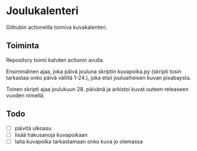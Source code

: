 # Joulukalenteri
Githubin actioneilla toimiva kuvakalenteri.

## Toiminta

Repository toimii kahden actionin avulla.

Ensimmäinen ajaa, joka päivä jouluna skriptin kuvapoika.py (skripti tosin tarkastaa onko päivä väliltä 1-24.), joka etsii jouluaiheisen kuvan pixabaysta.

Toinen skripti ajaa joulukuun 28. päivänä ja arkistoi kuvat uuteen releaseen vuoden nimellä.

## Todo

- [ ] päivitä ulkoasu
- [ ] lisää hakusanoja kuvapoikaan
- [ ] laita kuvapoika tarkastamaan onko kuva jo olemassa

